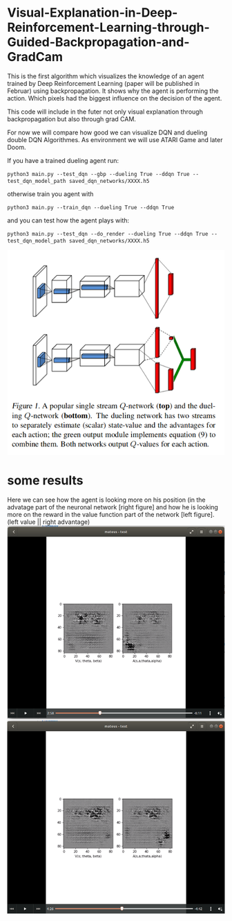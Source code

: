 # Visual-Explanation-in-Deep-Reinforcement-Learning-through-Guided-Backpropagation-and-GradCam
This is the first algorithm which visualizes the knowledge of an agent trained by Deep Reinforcement Learning (paper will be published in Februar) using backpropagation. It shows why the agent is performing the action. Which pixels had the biggest influence on the decision of the agent.


This code will include in the futer not only visual explanation through backpropagation but also through grad CAM.

For now we will compare how good we can visualize DQN and dueling double DQN Algorithmes. As environment we will use ATARI Game and later Doom.


If you have a trained dueling agent run:

```console
python3 main.py --test_dqn --gbp --dueling True --ddqn True --test_dqn_model_path saved_dqn_networks/XXXX.h5
```
otherwise train you agent with 

```console
python3 main.py --train_dqn --dueling True --ddqn True
```
and you can test how the agent plays with:

```console
python3 main.py --test_dqn --do_render --dueling True --ddqn True --test_dqn_model_path saved_dqn_networks/XXXX.h5
```

![Alt text](pictures/DuelingNet.png?raw=true "DQN vs. Dueling DQN Network")

# some results
Here we can see how the agent is looking more on his position (in the advatage part of the neuronal network [right figure] and how he is looking more on the reward in the value function part of the network [left figure].
(left value || right advantage)
![Alt text](pictures/1.png?raw=true "example 1")
![Alt text](pictures/2.png?raw=true "example 2")

